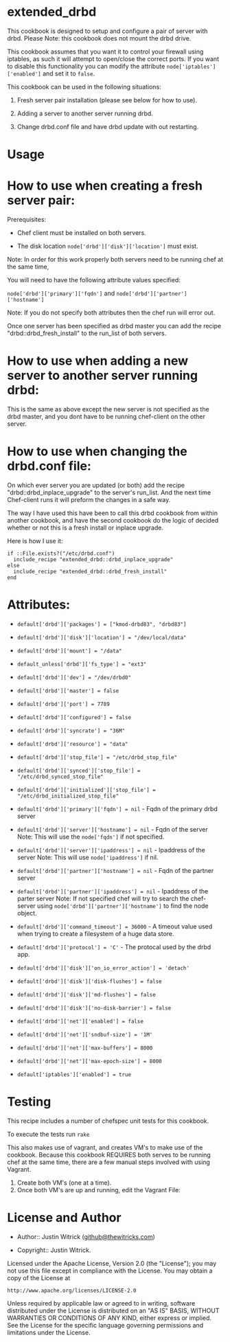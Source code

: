 extended\_drbd
=============

This cookbook is designed to setup and configure a pair of server with
drbd.
Please Note: this cookbook does not mount the drbd drive.

This cookbook assumes that you want it to control your firewall using iptables,
as such it will attempt to open/close the correct ports. If you want to disable
this functionality you can modify the attribute `node['iptables']['enabled']` 
and set it to `false`.

This cookbook can be used in the following situations:

1) Fresh server pair installation (please see below for how to use).

2) Adding a server to another server running drbd.

3) Change drbd.conf file and have drbd update with out restarting.

Usage
=====
# How to use when creating a fresh server pair:

Prerequisites:

- Chef client must be installed on both servers.

- The disk location `node['drbd']['disk']['location']` must exist.

Note: In order for this work properly both servers need to be running chef
at the same time,

You will need to have the following attribute values specified:

`node['drbd']['primary']['fqdn']` and `node['drbd']['partner']['hostname']`

Note: If you do not specify both attributes then the chef run will error out.

Once one server has been specified as drbd master you can add the recipe
"drbd::drbd\_fresh\_install" to the run\_list of both servers.

# How to use when adding a new server to another server running drbd:

This is the same as above except the new server is not specified as the drbd
master, and you dont have to be running chef-client on the other server.

# How to use when changing the drbd.conf file:

On which ever server you are updated (or both) add the recipe
"drbd::drbd\_inplace\_upgrade" to the server's run\_list. And the next
time Chef-client runs it will preform the changes in a safe way.

The way I have used this have been to call this drbd cookbook from within
another cookbook, and have the second cookbook do the logic of decided whether
or not this is a fresh install or inplace upgrade.

Here is how I use it:

    if ::File.exists?("/etc/drbd.conf")
      include_recipe "extended_drbd::drbd_inplace_upgrade"
    else
      include_recipe "extended_drbd::drbd_fresh_install"
    end

Attributes:
===========
 * `default['drbd']['packages'] = ["kmod-drbd83", "drbd83"]`
 * `default['drbd']['disk']['location'] = "/dev/local/data"`
 * `default['drbd']['mount'] = "/data"`
 * `default_unless['drbd']['fs_type'] = "ext3"`
 * `default['drbd']['dev'] = "/dev/drbd0"`
 * `default['drbd']['master'] = false`
 * `default['drbd']['port'] = 7789`
 * `default['drbd']['configured'] = false`
 * `default['drbd']['syncrate'] = "36M"`
 * `default['drbd']['resource'] = "data"`
 * `default['drbd']['stop_file'] = "/etc/drbd_stop_file"`
 * `default['drbd']['synced']['stop_file'] = "/etc/drbd_synced_stop_file"`
 * `default['drbd']['initialized']['stop_file'] = "/etc/drbd_initialized_stop_file"`

 * `default['drbd']['primary']['fqdn'] = nil` - Fqdn of the primary drbd server
 * `default['drbd']['server']['hostname'] = nil` - Fqdn of the server
   Note: This will use the `node['fqdn']` if not specified.
 * `default['drbd']['server']['ipaddress'] = nil` - Ipaddress of the server
   Note: This will use `node['ipaddress']` if nil.
 * `default['drbd']['partner']['hostname'] = nil` - Fqdn of the partner server
 * `default['drbd']['partner']['ipaddress'] = nil` - Ipaddress of the parter server
   Note: If not specified chef will try to search the chef-server using 
   `node['drbd']['partner']['hostname']` to find the node object.

 * `default['drbd']['command_timeout'] = 36000` - A timeout value used when
   trying to create a filesystem of a huge data store.
 * `default['drbd']['protocol'] = 'C'` - The protocal used by the drbd app.
 * `default['drbd']['disk']['on_io_error_action'] = 'detach'`
 * `default['drbd']['disk']['disk-flushes'] = false`
 * `default['drbd']['disk']['md-flushes'] = false`
 * `default['drbd']['disk']['no-disk-barrier'] = false`
 * `default['drbd']['net']['enabled'] = false`
 * `default['drbd']['net']['sndbuf-size'] = '1M'`
 * `default['drbd']['net']['max-buffers'] = 8000`
 * `default['drbd']['net']['max-epoch-size'] = 8000`

 * `default['iptables']['enabled'] = true`

# Testing
This recipe includes a number of chefspec unit tests for this cookbook.

To execute the tests run `rake`

This also makes use of vagrant, and creates VM's to make use of the cookbook.
Because this cookbook REQUIRES both serves to be running chef at the same time,
there are a few manual steps involved with using Vagrant.

1) Create both VM's (one at a time).
2) Once both VM's are up and running, edit the Vagrant File:

# License and Author

- Author:: Justin Witrick (<github@thewitricks.com>)

- Copyright:: Justin Witrick.

Licensed under the Apache License, Version 2.0 (the "License");
you may not use this file except in compliance with the License.
You may obtain a copy of the License at

    http://www.apache.org/licenses/LICENSE-2.0

Unless required by applicable law or agreed to in writing, software
distributed under the License is distributed on an "AS IS" BASIS,
WITHOUT WARRANTIES OR CONDITIONS OF ANY KIND, either express or implied.
See the License for the specific language governing permissions and
limitations under the License.

